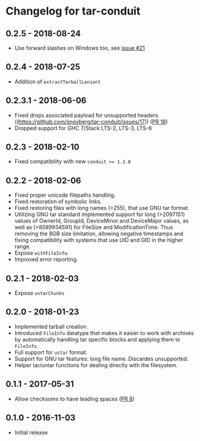 # Changelog for tar-conduit

## 0.2.5 - 2018-08-24
 * Use forward slashes on Windows too, see [issue #21](https://github.com/snoyberg/tar-conduit/issues/21)

## 0.2.4 - 2018-07-25
 * Addition of `extractTarballLenient`

## 0.2.3.1 - 2018-06-06
 * Fixed drops associated payload for unsupported headers ((https://github.com/snoyberg/tar-conduit/issues/17)) ([PR 18](https://github.com/snoyberg/tar-conduit/pull/18))
 * Dropped support for GHC 7/Stack LTS-2, LTS-3, LTS-6

## 0.2.3 - 2018-02-10

 * Fixed compatibility with new `conduit >= 1.3.0`

## 0.2.2 - 2018-02-06

 * Fixed proper unicode filepaths handling.
 * Fixed restoration of symbolic links.
 * Fixed restoring files with long names (>255), that use GNU tar format.
 * Utilizing GNU tar standard implemented support for long (>2097151) values of OwnerId, GroupId,
   DeviceMinor and DeviceMajor values, as well as (>8589934591) for FileSize and
   ModificationTime. Thus removing the 8GB size limitation, allowing negative timestamps and fixing
   compatibility with systems that use UID and GID in the higher range.
 * Expose `withFileInfo`.
 * Improved error reporting.

## 0.2.1 - 2018-02-03

 * Expose `untarChunks`

## 0.2.0 - 2018-01-23

 * Implemented tarball creation.
 * Introduced `FileInfo` datatype that makes it easier to work with archives by automatically
   handling tar specific blocks and applying them to `FileInfo`.
 * Full support for `ustar` format.
 * Support for GNU tar features: long file name. Discardes unsupported.
 * Helper tar/untar functions for dealing directly with the filesystem.

## 0.1.1 - 2017-05-31

 * Allow checksums to have leading spaces ([PR 8](https://github.com/snoyberg/tar-conduit/pull/8))

## 0.1.0 - 2016-11-03

 * Initial release


